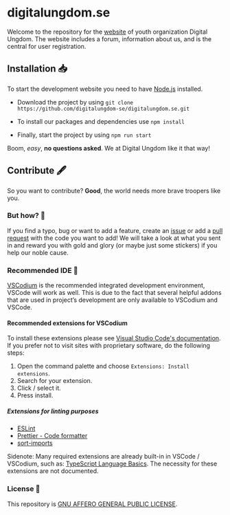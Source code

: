 # digitalungdom.se

Welcome to the repository for the [website](https://digitalungdom.se/) of youth organization Digital Ungdom. The website includes a forum, information about us, and is the central for user registration.

## Installation 📥

To start the development website you need to have [Node.js](https://nodejs.org/en/download/) installed.

- Download the project by using `git clone https://github.com/digitalungdom-se/digitalungdom.se.git`

- To install our packages and dependencies use `npm install`

- Finally, start the project by using `npm run start`

Boom, _easy_, **no questions asked**. We at Digital Ungdom like it that way!

## Contribute 🖋️

So you want to contribute? **Good**, the world needs more brave troopers like you.

### But how? 🤔

If you find a typo, bug or want to add a feature, create an [issue](https://github.com/digitalungdom-se/digitalungdom.se/issues) or add a [pull request](https://github.com/digitalungdom-se/digitalungdom.se/pulls) with the code you want to add! We will take a look at what you sent in and reward you with gold and glory (or maybe just some stickers) if you help our noble cause.

### Recommended IDE 💾

[VSCodium](https://vscodium.com/) is the recommended integrated development environment, VSCode will work as well. This is due to the fact that several helpful addons that are used in project’s development are only available to VSCodium and VSCode.

#### Recommended extensions for VSCodium

To install these extensions please see [Visual Studio Code's documentation](https://code.visualstudio.com/docs/introvideos/extend). If you prefer not to visit sites with proprietary software, do the following steps:

1. Open the command palette and choose `Extensions: Install extensions`.
2. Search for your extension.
3. Click / select it.
4. Press install.

##### Extensions for linting purposes

- [ESLint](https://open-vsx.org/extension/dbaeumer/vscode-eslint)
- [Prettier - Code formatter](https://open-vsx.org/extension/esbenp/prettier-vscode)
- [sort-imports](https://github.com/amatiasq/vsc-sort-imports)

Sidenote: Many required extensions are already built-in in VSCode / VSCodium, such as: [TypeScript Language Basics](https://open-vsx.org/extension/vscode/typescript). The necessity for these extensions are not documented.

### License 📝

This repository is [GNU AFFERO GENERAL PUBLIC LICENSE](./LICENSE).
